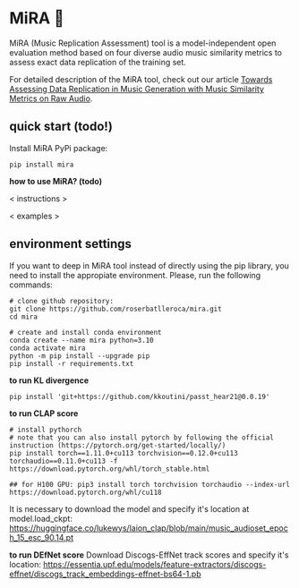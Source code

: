 # MiRA :eyes:

MiRA (Music Replication Assessment) tool is a model-independent open evaluation method based on four diverse audio music similarity metrics to assess exact data replication of the training set. 

For detailed description of the MiRA tool, check out our article [Towards Assessing Data Replication in Music Generation with Music Similarity Metrics on Raw Audio](url-to-complete). 

## quick start (todo!)

Install MiRA PyPi package: 
```
pip install mira
```

**how to use MiRA? (todo)**

< instructions >

< examples >


## environment settings
If you want to deep in MiRA tool instead of directly using the pip library, you need to install the appropiate environment. Please, run the following commands: 

```
# clone github repository:
git clone https://github.com/roserbatlleroca/mira.git
cd mira

# create and install conda environment 
conda create --name mira python=3.10
conda activate mira
python -m pip install --upgrade pip
pip install -r requirements.txt
```

**to run KL divergence**
```
pip install 'git+https://github.com/kkoutini/passt_hear21@0.0.19'
```

**to run CLAP score**
```
# install pythorch
# note that you can also install pytorch by following the official instruction (https://pytorch.org/get-started/locally/)
pip install torch==1.11.0+cu113 torchvision==0.12.0+cu113 torchaudio==0.11.0+cu113 -f https://download.pytorch.org/whl/torch_stable.html 

## for H100 GPU: pip3 install torch torchvision torchaudio --index-url https://download.pytorch.org/whl/cu118
```

It is necessary to download the model and specify it's location at model.load_ckpt: 
https://huggingface.co/lukewys/laion_clap/blob/main/music_audioset_epoch_15_esc_90.14.pt


**to run DEfNet score**
Download Discogs-EffNet track scores and specify it's location: 
https://essentia.upf.edu/models/feature-extractors/discogs-effnet/discogs_track_embeddings-effnet-bs64-1.pb